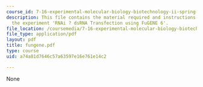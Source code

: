 ```yaml
---
course_id: 7-16-experimental-molecular-biology-biotechnology-ii-spring-2005
description: This file contains the material required and instructions to carry out
  the experiment 'RNAi ? dsRNA Transfection using FuGENE 6'.
file_location: /coursemedia/7-16-experimental-molecular-biology-biotechnology-ii-spring-2005/a74a81d7646c57a63597e16e761e14c2_fungene.pdf
file_type: application/pdf
layout: pdf
title: fungene.pdf
type: course
uid: a74a81d7646c57a63597e16e761e14c2

---
```

None